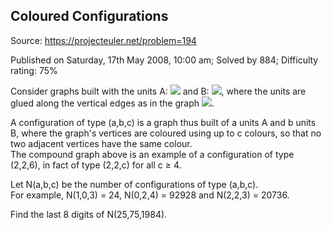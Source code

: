 Coloured Configurations
-----------------------

Source: https://projecteuler.net/problem=194

Published on Saturday, 17th May 2008, 10:00 am; Solved by 884;
Difficulty rating: 75%

Consider graphs built with the units A:
![](project/images/p194_GraphA.png) and B:
![](project/images/p194_GraphB.png), where the units are glued along the
vertical edges as in the graph ![](project/images/p194_Fig.png).

A configuration of type (a,b,c) is a graph thus built of a units A and b
units B, where the graph's vertices are coloured using up to c colours,
so that no two adjacent vertices have the same colour.\
 The compound graph above is an example of a configuration of type
(2,2,6), in fact of type (2,2,c) for all c ≥ 4.

Let N(a,b,c) be the number of configurations of type (a,b,c).\
 For example, N(1,0,3) = 24, N(0,2,4) = 92928 and N(2,2,3) = 20736.

Find the last 8 digits of N(25,75,1984).
